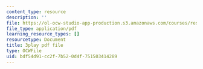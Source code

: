 ```yaml
---
content_type: resource
description: ''
file: https://ol-ocw-studio-app-production.s3.amazonaws.com/courses/res-18-009-learn-differential-equations-up-close-with-gilbert-strang-and-cleve-moler-fall-2015/bdf54d91cc2f7b520d4f751503414289_LKMGo8G7-vk.pdf
file_type: application/pdf
learning_resource_types: []
resourcetype: Document
title: 3play pdf file
type: OCWFile
uid: bdf54d91-cc2f-7b52-0d4f-751503414289
---
```

